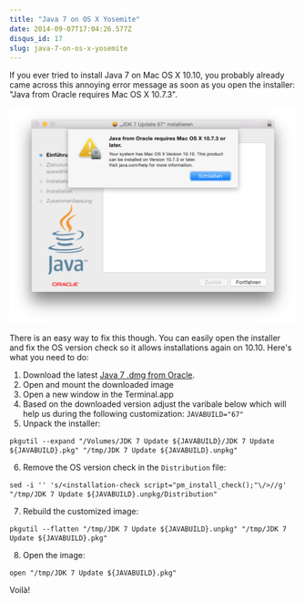 ```yaml
---
title: "Java 7 on OS X Yosemite"
date: 2014-09-07T17:04:26.577Z
disqus_id: 17
slug: java-7-on-os-x-yosemite
---
```


If you ever tried to install Java 7 on Mac OS X 10.10, you probably already came across this annoying error message as soon as you open the installer: "Java from Oracle requires Mac OS X 10.7.3".

![](/assets/images/posts/java-7-on-os-x-yosemite/1.png)

There is an easy way to fix this though. You can easily open the installer and fix the OS version check so it allows installations again on 10.10. Here's what you need to do:

1. Download the latest [Java 7 .dmg from Oracle](http://www.oracle.com/technetwork/java/javase/downloads/index.html).
2. Open and mount the downloaded image
3. Open a new window in the Terminal.app
4. Based on the downloaded version adjust the varibale below which will help us during the following customization:
  `JAVABUILD="67"`
5. Unpack the installer:

  ```shell
  pkgutil --expand "/Volumes/JDK 7 Update ${JAVABUILD}/JDK 7 Update ${JAVABUILD}.pkg" "/tmp/JDK 7 Update ${JAVABUILD}.unpkg"
  ```

6. Remove the OS version check in the `Distribution` file:

  ```shell
  sed -i '' 's/<installation-check script="pm_install_check();"\/>//g' "/tmp/JDK 7 Update ${JAVABUILD}.unpkg/Distribution"
  ```

7. Rebuild the customized image:

  ```shell
  pkgutil --flatten "/tmp/JDK 7 Update ${JAVABUILD}.unpkg" "/tmp/JDK 7 Update ${JAVABUILD}.pkg"
  ```

8. Open the image:

  ```shell
  open "/tmp/JDK 7 Update ${JAVABUILD}.pkg"
  ```

Voilà!
